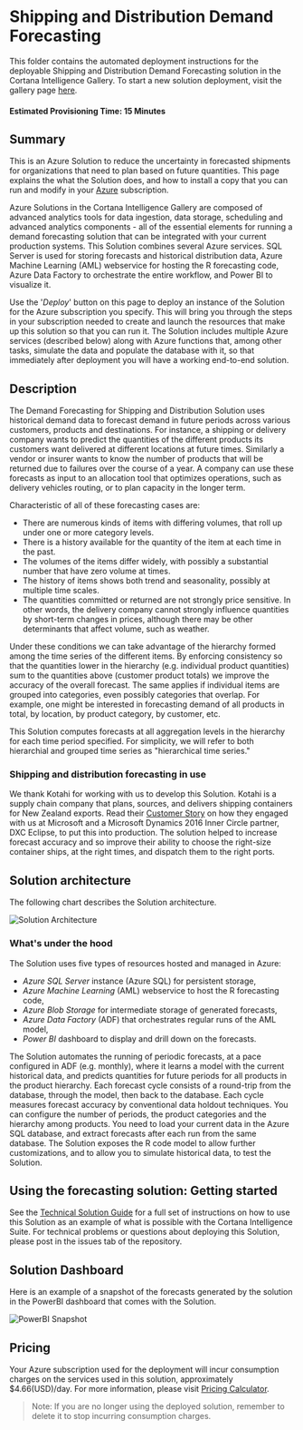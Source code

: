 # Shipping and Distribution Demand Forecasting

This folder contains the automated deployment instructions for the deployable Shipping and Distribution Demand Forecasting solution in the Cortana Intelligence Gallery. To start a new solution deployment, visit the gallery page [here](https://gallery.cortanaintelligence.com/Solution/2108aa00e76f43489c9c20fdd7659527).

#### Estimated Provisioning Time: 15 Minutes

## Summary

This is an Azure Solution to reduce the uncertainty in forecasted shipments for organizations that need to plan based on future quantities. This page explains the what the Solution does, and how to install a copy that you can run and modify in your [Azure](https://azure.microsoft.com/en-us/free/?v=17.16&WT.srch=1&WT.mc_id=AID559320__SEM_R2ynpxTK&) subscription. 

Azure Solutions in the Cortana Intelligence Gallery are composed of advanced analytics tools for data ingestion, data storage, scheduling and advanced analytics components - all of the essential elements for running a demand forecasting solution that can be integrated with your current production systems. This Solution combines several Azure services.  SQL Server is used for storing forecasts and historical distribution data, Azure Machine Learning (AML) webservice for hosting the R forecasting code, Azure Data Factory to orchestrate the entire workflow, and Power BI to visualize it.

Use the '*Deploy*' button on this page to deploy an instance of the Solution for the Azure subscription you specify. This will bring you through the steps in your subscription needed to create and launch the resources that make up this solution so that you can run it. The Solution includes multiple Azure services (described below) along with Azure functions that, among other tasks, simulate the data and populate the database with it, so that immediately after deployment you will have a working end-to-end solution. 

## Description

The Demand Forecasting for Shipping and Distribution Solution uses historical demand data to forecast demand in future periods across various customers, products and destinations. For instance, a shipping or delivery company wants to predict the quantities of the different products its customers want delivered at different locations at future times. Similarly a vendor or insurer wants to know the number of products that will be returned due to failures over the course of a year. A company can use these forecasts as input to an allocation tool that optimizes operations, such as delivery vehicles routing, or to plan capacity in the longer term.

Characteristic of all of these forecasting cases are:

- There are numerous kinds of items with differing volumes, that roll up under one or more category levels.
- There is a history available for the quantity of the item at each time in the past.
- The volumes of the items differ widely, with possibly a substantial number that have zero volume at times. 
- The history of items shows both trend and seasonality, possibly at multiple time scales. 
- The quantities committed or returned are not strongly price sensitive. In other words, the delivery company cannot 
  strongly influence quantities by short-term changes in prices, although there may be other determinants that
  affect volume, such as weather. 
  
Under these conditions we can take advantage of the hierarchy formed among the time series of the different items. By enforcing consistency so that the quantities lower in the hierarchy (e.g. individual product quantities) sum to the quantities above (customer product totals) we improve the accuracy of the overall forecast. The same applies if individual items are grouped into categories, even possibly categories that overlap. For example, one might be interested in forecasting demand of all products in total, by location, by product category, by customer, etc. 

This Solution computes forecasts at all aggregation levels in the hierarchy for each time period specified. For simplicity, we will refer to both hierarchial and grouped time series as "hierarchical time series."

### Shipping and distribution forecasting in use

We thank Kotahi for working with us to develop this Solution. Kotahi is a supply chain company that plans, sources, and delivers shipping containers for New Zealand exports. Read their [Customer Story](https://customers.microsoft.com/en-us/story/kotahi) on how they engaged with us at Microsoft and a Microsoft Dynamics 2016 Inner Circle partner, DXC Eclipse, to put this into production. The solution helped to increase forecast accuracy and so improve their ability to choose the right-size container ships, at the right times, and dispatch them to the right ports.

## Solution architecture

The following chart describes the Solution architecture. 

![Solution Architecture](https://github.com/Azure/cortana-intelligence-shipping-and-distribution-forecasting/blob/master/Technical%20Deployment%20Guide/media/architecture.PNG)

### What's under the hood

The Solution uses five types of resources hosted and managed in Azure: 

* *Azure SQL Server* instance (Azure SQL) for persistent storage, 
* *Azure Machine Learning* (AML) webservice to host the R forecasting code, 
* *Azure Blob Storage* for intermediate storage of generated forecasts,
* *Azure Data Factory* (ADF) that orchestrates regular runs of the AML model,  
* *Power BI* dashboard to display and drill down on the forecasts. 

The Solution automates the running of periodic forecasts, at a pace configured in ADF (e.g. monthly), where it learns a model with the current historical data, and predicts quantities for future periods for all products in the product hierarchy. Each forecast cycle consists of a round-trip from the database, through the model, then back to the database. Each cycle measures forecast accuracy by conventional data holdout techniques. You can configure the number of periods, the product categories and the hierarchy among products.  You need to load your current data in the Azure SQL database, and extract forecasts after each run from the same database. The Solution exposes the R code model to allow further customizations, and to allow you to simulate historical data, to test the Solution.

## Using the forecasting solution: Getting started

See the [Technical Solution Guide](https://github.com/Azure/cortana-intelligence-shipping-and-distribution-forecasting/blob/master/Technical%20Deployment%20Guide/Technical-Solution-Guide.md) for a full set of instructions on how to use this Solution as an example of what is possible with the Cortana Intelligence Suite. For technical problems or questions about deploying this Solution, please post in the issues tab of the repository.

## Solution Dashboard

Here is an example of a snapshot of the forecasts generated by the solution in the PowerBI dashboard that comes with the Solution. 

![PowerBI Snapshot](https://github.com/Azure/cortana-intelligence-shipping-and-distribution-forecasting/blob/master/Technical%20Deployment%20Guide/media/powerbisnapshot.PNG)

## Pricing
Your Azure subscription used for the deployment will incur consumption charges on the services used in this solution, approximately $4.66(USD)/day. For more information, please visit [Pricing Calculator](https://azure.microsoft.com/pricing/calculator/).

> Note: If you are no longer using the deployed solution, remember to delete it to stop incurring consumption charges. 





